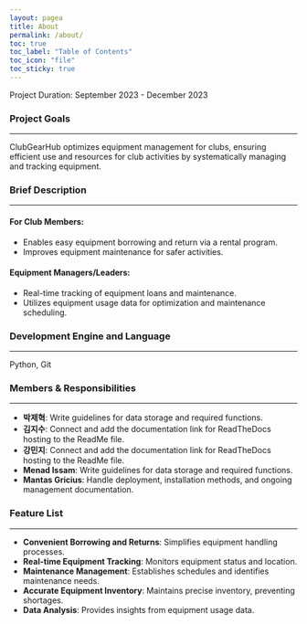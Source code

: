 ```yaml
---
layout: pagea
title: About
permalink: /about/
toc: true
toc_label: "Table of Contents"
toc_icon: "file"  
toc_sticky: true
---
```


Project Duration: September 2023 - December 2023

### Project Goals
-------------------
ClubGearHub optimizes equipment management for clubs, ensuring efficient use and resources for club activities by systematically managing and tracking equipment.

### Brief Description
-----------------------
#### For Club Members:
- Enables easy equipment borrowing and return via a rental program.
- Improves equipment maintenance for safer activities.

#### Equipment Managers/Leaders:
- Real-time tracking of equipment loans and maintenance.
- Utilizes equipment usage data for optimization and maintenance scheduling.

### Development Engine and Language
------------------------------------
Python, Git

### Members & Responsibilities
----------------------------------
- **박제혁**: Write guidelines for data storage and required functions.
- **김지수**: Connect and add the documentation link for ReadTheDocs hosting to the ReadMe file.
- **강민지**: Connect and add the documentation link for ReadTheDocs hosting to the ReadMe file.
- **Menad Issam**: Write guidelines for data storage and required functions.
- **Mantas Gricius**: Handle deployment, installation methods, and ongoing management documentation.

### Feature List
------------------------
- **Convenient Borrowing and Returns**: Simplifies equipment handling processes.
- **Real-time Equipment Tracking**: Monitors equipment status and location.
- **Maintenance Management**: Establishes schedules and identifies maintenance needs.
- **Accurate Equipment Inventory**: Maintains precise inventory, preventing shortages.
- **Data Analysis**: Provides insights from equipment usage data.